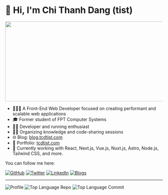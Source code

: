# 👋 Hi, I'm Chi Thanh Dang (tist)

<img align="center" width="512" height="256" src="https://tcdtist.com/assets/images/about.svg">

<br/>

- 👨🏻‍💻 A Front-End Web Developer focused on creating performant and scalable web applications
- 🎓 Former student of FPT Computer Systems
- 🏃‍♂️ Developer and running enthusiast
- 🧑‍💻 Organizing knowledge and code-sharing sessions
- 🌐 Blog: [blog.tcdtist.com](https://blog.tcdtist.com/)
- 💼 Portfolio: [tcdtist.com](https://tcdtist.com/)
- 📍 Currently working with React, Next.js, Vue.js, Nuxt.js, Astro, Node.js, Tailwind CSS, and more.

You can follow me here:

[![GitHub](https://img.shields.io/badge/dynamic/json?url=https%3A%2F%2Fapi.swo.moe%2Fstats%2Fgithub%2Ftcdtist&query=count&color=181717&label=GitHub&labelColor=282c34&logo=github&suffix=+follows&cacheSeconds=3600)](https://github.com/tcdtist)
[![Twitter](https://img.shields.io/badge/Twitter-@tcdtist-1DA1F2?style=flat-square&logo=twitter&logoColor=white)](https://twitter.com/tcdtist)
[![LinkedIn](https://img.shields.io/badge/LinkedIn-tcdtist-blue?style=flat-square&logo=linkedin&logoColor=white)](https://linkedin.com/in/tcdtist)
[![Blogs](https://komarev.com/ghpvc/?username=tcdtist&color=blue&style=flat-square&label=Blog)](https://blog.tcdtist.com/)

---

![Profile](http://github-profile-summary-cards.vercel.app/api/cards/profile-details?username=tcdtist&theme=solarized)
![Top Language Repo](http://github-profile-summary-cards.vercel.app/api/cards/repos-per-language?username=tcdtist&theme=solarized)
![Top Language Commit](http://github-profile-summary-cards.vercel.app/api/cards/most-commit-language?username=tcdtist&theme=solarized)
